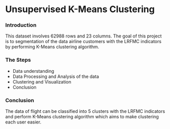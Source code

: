 # Unsupervised K-Means Clustering
  ### Introduction
This dataset involves 62988 rows and 23 columns. The goal of this project is to segmentation of the data airline customers with the LRFMC indicators by performing K-Means clustering algorithm.
  ### The Steps
- Data understanding
- Data Processing and Analysis of the data
- Clustering and Visualization
- Conclusion

### Conclusion
The data of flight can be classified into 5 clusters with the LRFMC indicators and perform K-Means clustering algorithm which aims to make clustering each user easier.

